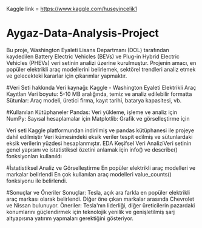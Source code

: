 Kaggle link = https://www.kaggle.com/huseyincelik1

# Aygaz-Data-Analysis-Project
Bu proje, Washington Eyaleti Lisans Departmanı (DOL) tarafından kaydedilen Battery Electric Vehicles (BEVs) ve Plug-in Hybrid Electric Vehicles (PHEVs) veri setinin analizi üzerine kurulmuştur. Projenin amacı, en popüler elektrikli araç modellerini belirlemek, sektörel trendleri analiz etmek ve gelecekteki kararlar için çıkarımlar yapmaktır.

#Veri Seti hakkında
Veri kaynağı: Kaggle - Washington Eyaleti Elektrikli Araç Kayıtları
Veri boyutu: 5-10 MB aralığında, temiz ve analiz edilebilir formatta
Sütunlar: Araç modeli, üretici firma, kayıt tarihi, batarya kapasitesi, vb.

#Kullanılan Kütüphaneler
Pandas: Veri yükleme, işleme ve analiz için
NumPy: Sayısal hesaplamalar için
Matplotlib: Grafik ve görselleştirme için

Veri seti Kaggle platformundan indirilmiş ve pandas kütüphanesi ile projeye dahil edilmiştir
Veri kümesindeki eksik veriler tespit edilmiş ve sütunlardaki eksik verilerin yüzdesi hesaplanmıştır.
EDA Keşifsel Veri AnaliziVeri setinin genel yapısını ve istatistiksel özetini anlamak için info() ve describe() fonksiyonları kullanıldı

#İstatistiksel Analiz ve Görselleştirme
En popüler elektrikli araç modelleri ve markalar belirlendi
En çok kullanılan araç modelleri value_counts() fonksiyonu ile belirlendi.

#Sonuçlar ve Öneriler
Sonuçlar: Tesla, açık ara farkla en popüler elektrikli araç markası olarak belirlendi. Diğer öne çıkan markalar arasında Chevrolet ve Nissan bulunuyor.
Öneriler: Tesla'nın liderliği, diğer üreticilerin pazardaki konumlarını güçlendirmek için teknolojik yenilik ve genişletilmiş şarj altyapısına yatırım yapmaları gerektiğini gösteriyor.
